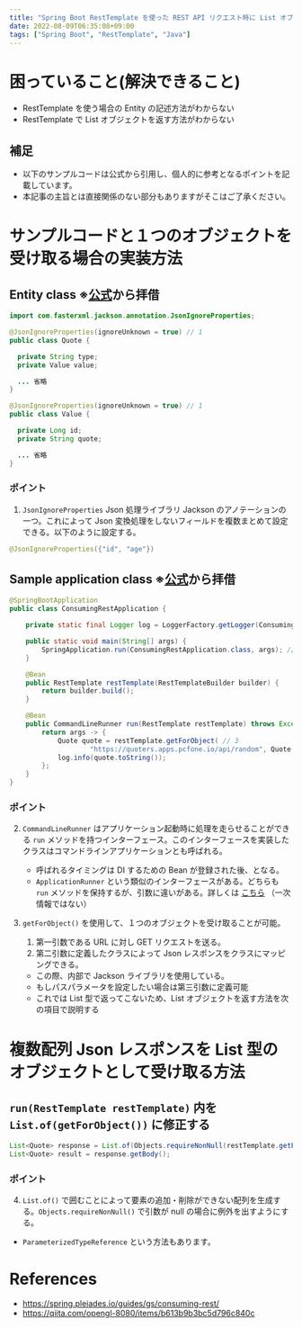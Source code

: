 ```yaml
---
title: "Spring Boot RestTemplate を使った REST API リクエスト時に List オブジェクトを返す方法"
date: 2022-08-09T06:35:08+09:00
tags: ["Spring Boot", "RestTemplate", "Java"]
---
```



# 困っていること(解決できること)
- RestTemplate を使う場合の Entity の記述方法がわからない
- RestTemplate で List オブジェクトを返す方法がわからない

## 補足
- 以下のサンプルコードは公式から引用し、個人的に参考となるポイントを記載しています。
- 本記事の主旨とは直接関係のない部分もありますがそこはご了承ください。

# サンプルコードと１つのオブジェクトを受け取る場合の実装方法

## Entity class ※[公式](https://spring.pleiades.io/guides/gs/consuming-rest/)から拝借

```java
import com.fasterxml.jackson.annotation.JsonIgnoreProperties;

@JsonIgnoreProperties(ignoreUnknown = true) // 1
public class Quote {

  private String type;
  private Value value;

  ... 省略
}

@JsonIgnoreProperties(ignoreUnknown = true) // 1
public class Value {

  private Long id; 
  private String quote;

  ... 省略
}
```

### ポイント
1. `JsonIgnoreProperties` Json 処理ライブラリ Jackson のアノテーションの一つ。これによって Json 変換処理をしないフィールドを複数まとめて設定できる。以下のように設定する。
```java
@JsonIgnoreProperties({"id", "age"})
```

## Sample application class ※[公式](https://spring.pleiades.io/guides/gs/consuming-rest/)から拝借
```java
@SpringBootApplication
public class ConsumingRestApplication {

	private static final Logger log = LoggerFactory.getLogger(ConsumingRestApplication.class);

	public static void main(String[] args) {
		SpringApplication.run(ConsumingRestApplication.class, args); // 2
	}

	@Bean
	public RestTemplate restTemplate(RestTemplateBuilder builder) {
		return builder.build();
	}

	@Bean
	public CommandLineRunner run(RestTemplate restTemplate) throws Exception { // 2
		return args -> {
			Quote quote = restTemplate.getForObject( // 3
					"https://quoters.apps.pcfone.io/api/random", Quote.class); 
			log.info(quote.toString());
		};
	}
}
```

### ポイント
2. `CommandLineRunner` はアプリケーション起動時に処理を走らせることができる `run` メソッドを持つインターフェース。このインターフェースを実装したクラスはコマンドラインアプリケーションとも呼ばれる。
    - 呼ばれるタイミングは DI するための Bean が登録された後、となる。
    - `ApplicationRunner` という類似のインターフェースがある。どちらも `run` メソッドを保持するが、引数に違いがある。詳しくは [こちら](https://stackoverflow.com/a/59329029) （一次情報ではない）

3. `getForObject()` を使用して、１つのオブジェクトを受け取ることが可能。
   1. 第一引数である URL に対し GET リクエストを送る。
   2. 第二引数に定義したクラスによって Json レスポンスをクラスにマッピングできる。
   - この際、内部で Jackson ライブラリを使用している。
   - もしパスパラメータを設定したい場合は第三引数に定義可能
   - これでは List 型で返ってこないため、List オブジェクトを返す方法を次の項目で説明する

# 複数配列 Json レスポンスを List 型のオブジェクトとして受け取る方法

## `run(RestTemplate restTemplate)` 内を `List.of(getForObject())` に修正する
```java
List<Quote> response = List.of(Objects.requireNonNull(restTemplate.getForObject(url, Quote[].class))); // 4
List<Quote> result = response.getBody();
```

### ポイント
4. `List.of()` で囲むことによって要素の追加・削除ができない配列を生成する。`Objects.requireNonNull()` で引数が null の場合に例外を出すようにする。
- `ParameterizedTypeReference` という方法もあります。

# References
- https://spring.pleiades.io/guides/gs/consuming-rest/
- https://qiita.com/opengl-8080/items/b613b9b3bc5d796c840c
